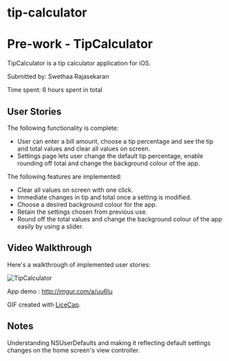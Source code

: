 # tip-calculator

# Pre-work - TipCalculator

TipCalculator is a tip calculator application for iOS.

Submitted by: Swethaa Rajasekaran

Time spent: 6 hours spent in total

## User Stories

The following functionality is complete:

* User can enter a bill amount, choose a tip percentage and see the tip and total values and clear all values on screen.
* Settings page lets user change the default tip percentage, enable rounding off total and change the background colour of the app.

The following features are implemented:

* Clear all values on screen with one click.
* Immediate changes in tip and total once a setting is modified.
* Choose a desired background colour for the app.
* Retain the settings chosen from previous use.
* Round off the total values and change the background colour of the app easily by using a slider.


## Video Walkthrough 

Here's a walkthrough of implemented user stories:

<img src='http://imgur.com/a/uu6Iu' title='TipCalculatorDemo' width='' alt='TipCalculator' />

App demo : http://imgur.com/a/uu6Iu

GIF created with [LiceCap](http://www.cockos.com/licecap/).

## Notes

Understanding NSUserDefaults and making it reflecting default settings changes on the home screen's view controller.

